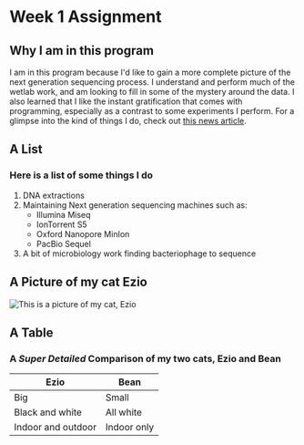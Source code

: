 # Week 1 Assignment

## Why I am in this program
I am in this program because I'd like to gain a more complete picture of the next generation sequencing process.
I understand and perform much of the wetlab work, and am looking to fill in some of the mystery around the data.
I also learned that I like the instant gratification that comes with programming, especially as a contrast to some experiments I perform.
For a glimpse into the kind of things I do, check out [this news article](https://www.statnews.com/2018/10/16/phage-therapy-viruses-carl-merril-navy/).

## A List
### Here is a list of some things I do

1. DNA extractions
1. Maintaining Next generation sequencing machines such as:
    - Illumina Miseq
    - IonTorrent S5
    - Oxford Nanopore MinIon
    - PacBio Sequel
1. A bit of microbiology work finding bacteriophage to sequence

## A Picture of my cat Ezio
![This is a picture of my cat, Ezio](BIFX551/file/ezio.JPG)

## A Table 
### A *Super Detailed* Comparison of my two cats, Ezio and Bean

Ezio | Bean
---------|---------
Big  | Small
Black and white| All white
Indoor and outdoor| Indoor only

